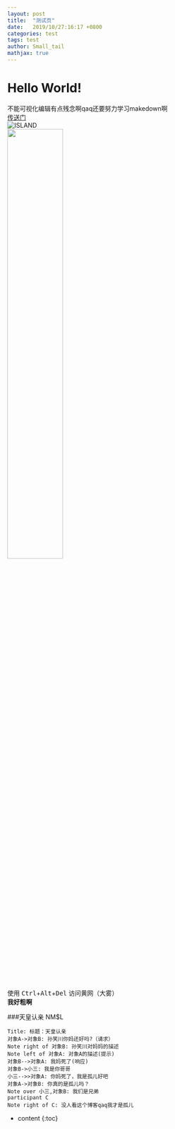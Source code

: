 ```yaml
---
layout: post
title:  "测试页"
date:   2019/10/27:16:17 +0800
categories: test
tags: test
author: Small_tail
mathjax: true
---
```


# Hello World! 
不能可视化编辑有点残念啊qaq还要努力学习makedown啊  
[传送门](https://www.runoob.com/markdown/md-tutorial.html)  
![ISLAND](https://i.loli.net/2019/10/03/AMaJDk6sXqiHIBY.jpg "Island")  
<img src="https://i.loli.net/2019/10/03/AMaJDk6sXqiHIBY.jpg" width="50%">  
使用 <kbd>Ctrl</kbd>+<kbd>Alt</kbd>+<kbd>Del</kbd> 访问黄网（大雾）  
**我好粗啊**

###天皇认亲 NM$L
```sequence
Title: 标题：天皇认亲
对象A->对象B: 孙笑川你妈还好吗?（请求）
Note right of 对象B: 孙笑川对妈妈的描述
Note left of 对象A: 对象A的描述(提示)
对象B-->对象A: 我妈死了(响应)
对象B->小三: 我是你哥哥
小三-->>对象A: 你妈死了，我是孤儿好吧
对象A->对象B: 你真的是孤儿吗？
Note over 小三,对象B: 我们是兄弟
participant C
Note right of C: 没人看这个博客qaq我才是孤儿
```

* content
{:toc}
